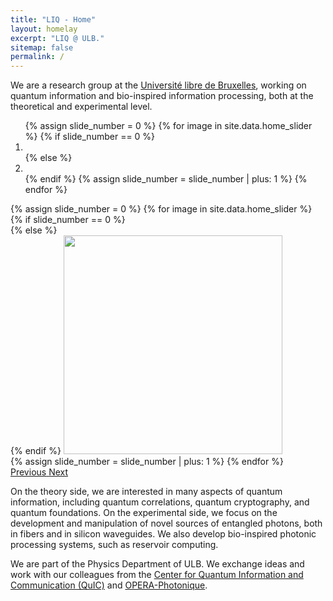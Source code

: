 ```yaml
---
title: "LIQ - Home"
layout: homelay
excerpt: "LIQ @ ULB."
sitemap: false
permalink: /
---
```


We are a research group at the [Université libre de Bruxelles](http://www.ulb.be), working on quantum information and bio-inspired information processing, both at the theoretical and experimental level.



<div markdown="0" id="carousel" class="carousel slide" data-ride="carousel" data-interval="4000" data-pause="hover">
  <!-- Menu -->
  <ol class="carousel-indicators">
    {% assign slide_number = 0 %}
    {% for image in site.data.home_slider %}
    {% if slide_number == 0 %}
    <li data-target="#carousel" data-slide-to="{{ slide_number }}" class="active"></li>
    {% else %}
    <li data-target="#carousel" data-slide-to="{{ slide_number }}"></li>
    {% endif %}
    {% assign slide_number = slide_number | plus: 1 %}
    {% endfor %}
  </ol>

  <!-- Items -->
  <div class="carousel-inner" markdown="0">
    {% assign slide_number = 0 %}
    {% for image in site.data.home_slider %}
    {% if slide_number == 0 %}
    <div class="item active">
    {% else %}
    <div class="item" style="align-content: center">
    {% endif %}
      <img src="{{ site.url }}{{ site.baseurl }}/images/home/{{ image.name }}" style="height: 350px">
    </div>
    {% assign slide_number = slide_number | plus: 1 %}
    {% endfor %}
  </div>
  <a class="left carousel-control" href="#carousel" role="button" data-slide="prev">
    <span class="glyphicon glyphicon-chevron-left" aria-hidden="true"></span>
    <span class="sr-only">Previous</span>
  </a>
  <a class="right carousel-control" href="#carousel" role="button" data-slide="next">
    <span class="glyphicon glyphicon-chevron-right" aria-hidden="true"></span>
    <span class="sr-only">Next</span>
  </a>
</div>



On the theory side, we are interested in many aspects of quantum information, including quantum correlations, quantum cryptography, and quantum foundations. On the experimental side, we focus on the development and manipulation of novel sources of entangled photons, both in fibers and in silicon waveguides. We also develop bio-inspired photonic processing systems, such as reservoir computing.

We are part of the Physics Department of ULB. We exchange ideas and work with our colleagues from the [Center for Quantum Information and Communication (QuIC)](http://quic.ulb.ac.be/) and [OPERA-Photonique](http://www.ulb.ac.be/polytech/soa/index.html).
